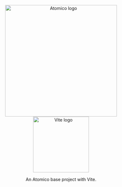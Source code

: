 <p align="center">
 <a href="https://atomicojs.github.io/" target="_blank" rel="noopener noreferrer">
    <img width="360" src="https://raw.githubusercontent.com/atomicojs/atomico/brand/h1.svg" alt="Atomico logo">
  </a>
  <a href="https://vitejs.dev" target="_blank" rel="noopener noreferrer">
    <img width="180" src="https://vitejs.dev/logo.svg" alt="Vite logo">
  </a>
</p>

<p align="center">
    An Atomico base project with Vite.
</p>
